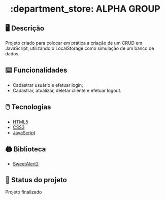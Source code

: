 <h1 align="center"> :department_store: ALPHA GROUP</h1>

## :desktop_computer: Descrição
Projeto criado para colocar em prática a criação de um CRUD em JavaScript, utilizando o LocalStorage como simulação de um banco de dados.

## :keyboard: Funcionalidades
* Cadastrar usuário e efetuar login;
* Cadastrar, atualizar, deletar cliente e efetuar logout.

## :computer_mouse: Tecnologias

* <a href="https://www.w3.org/html/" target="_blank" rel="noreferrer">HTML5</a>
* <a href="https://www.w3schools.com/css/" target="_blank" rel="noreferrer">CSS3</a>
* <a href="https://developer.mozilla.org/en-US/docs/Web/JavaScript" target="_blank" rel="noreferrer">JavaScript</a>

## :printer: Biblioteca
* <a href="https://sweetalert2.github.io" target="_blank" rel="noreferrer">SweetAlert2</a>

## :electric_plug: Status do projeto
Projeto finalizado
